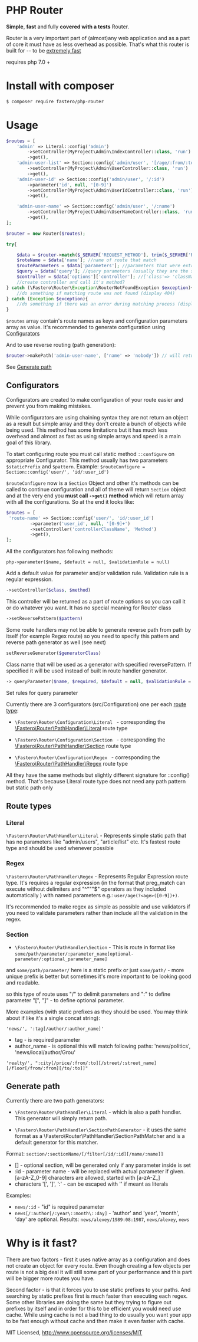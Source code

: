 # PHP Router


**Simple**, **fast** and fully **covered with a tests** Router. 

Router is a very important part of (almost)any web application and as a 
part of core it must have as less overhead as possible. That's what this 
router is built for -- to be [extremely fast](#why-is-it-fast)

requires php 7.0 +
# Install with **composer**

```sh
$ composer require fastero/php-router
```

# Usage
```php
$routes = [
    'admin' => Literal::config('admin')
        ->setController(MyProject\Admin\IndexController::class, 'run')
        ->get(),
    'admin-user-list' => Section::config('admin/user', '[/age/:from/:to][/country/:country]')
        ->setController(MyProject\Admin\UserController::class, 'run')
        ->get(),
    'admin-user-id' => Section::config('admin/user', '/:id')
        ->parameter('id', null, '[0-9]')
        ->setController(MyProject\Admin\UserIdController::class, 'run')
        ->get(),

    'admin-user-name' => Section::config('admin/user', '/:name')
        ->setController(MyProject\Admin\UserNameController::class, 'run')
        ->get(),
];

$router = new Router($routes);

try{

    $data = $router->match($_SERVER['REQUEST_METHOD'], trim($_SERVER['REQUEST_URI'],'/'),$_GET);
    $roteName = $data['name']; //name of route that match
    $routeParameters = $data['parameters']; //parameters that were extracted
    $query = $data['query']; //query parameters (usually they are the same as were passed it a ->match method
    $controller = $data['options']['controller']; //['class'=> 'className', 'method' => 'methodName']
    //create controller and call it's method?
} catch (\Fastero\Router\Exception\RouterNotFoundException $exception){
    //do something if matching route was not found (display 404)
} catch (Exception $exception){
    //do something if there was an error during matching process (display 503 ?)
}
```

```$routes``` array contain's route names as keys and configuration parameters array as value. 
It's recommended to generate configuration using [Configurators](#configurators) 

And to use reverse routing (path generation):
```php
$router->makePath('admin-user-name', ['name' => 'nobody']) // will return string "admin/user/nobody"

```
See [Generate path](#generate-path)

## Configurators
Configurators are created to make configuration of your route easier 
and prevent you from making mistakes. 

While configurators are using chaining syntax they are 
not return an object as a result but simple array and they don't create a bunch
of objects while being used. This method has some limitations 
but it has much less overhead and almost as fast as using simple arrays and 
speed is a main goal of this library.

To start configuring route you must call static method ```::configure``` on 
appropriate Configurator. This method usually has two parameters 
```$staticPrefix``` and ```$pattern```. Example:
```$routeConfigure = Section::config('user/', 'id/:user_id')```

```$routeConfigure``` now is a ```Section``` Object and other it's methods can be called
to continue configuration and all of theme will return ```Section``` object
and at the very end you **must call ```->get()``` method** which will return 
array with all the configurations. So at the end it looks like:
```php
$routes = [
 'route-name' => Section::config('user/', 'id/:user_id')
         ->parameter('user_id', null, '[0-9]+')
         ->setController('controllerClassName', 'Method')
         ->get(),
];
```
All the configurators has following methods:

```
php->parameter($name, $default = null, $validationRule = null)
```
Add a default value for parameter and/or validation rule. Validation rule
is a regular expression.
```php
->setController($class, $method)
```
This controller will be returned as a part of route options so you can
call it or do whatever you want. It has no special meaning for Router class

```php
->setReversePattern($pattern)
```
Some route handlers may not be able to generate reverse 
path from path by itself (for example Regex route) so you need to specify
this pattern and reverse path generator as well (see next)

```php
setReverseGenerator($generatorClass)
```
Class name that will be used as a generator with specified reversePattern. If specified it will be used 
instead of built in route handler generator.

```php
-> queryParameter($name, $required, $default = null, $validationRule = null)
```
Set rules for query parameter


Currently there are 3 configurators (src/Configuration) 
one per each [route type](#route-types):
* ```\Fastero\Router\Configuration\Literal ```
\- corresponding the [\Fastero\Router\PathHandler\Literal](#literal)  route type

* ```\Fastero\Router\Configuration\Section ```
\- corresponding the [\Fastero\Router\PathHandler\Section](#section)  route type

* ```\Fastero\Router\Configuration\Regex ```
 \- corresponding the [\Fastero\Router\PathHandler\Regex](#regex)  route type

All they have the same methods but slightly different signature for ::config() method. That's because
Literal route type does not need any path pattern but static path only

## Route types

### Literal 
```\Fastero\Router\PathHandler\Literal``` - Represents simple static path that has no parameters
like "admin/users", "article/list" etc. It's fastest route type and should be used whenever possible

### Regex 
```\Fastero\Router\PathHandler\Regex``` - Represents Regular Expression route type. It's requires a regular expression 
(in the format that preg_match can execute without delimiters and "^"""$" operators as they included automatically ) 
with named parameters e.g.: ```user/age(?<age>([0-9])+)```.

It's recommended to make regex as simple as possible and use validators 
if you need to validate parameters rather than include all the validation in the regex.

### Section
* ```\Fastero\Router\PathHandler\Section``` - This is route in format like 
```some/path/parameter/:parameter_name[optional-parameter/:optional_parameter_name]```

and ```some/path/parameter/``` here is a static prefix 
or just ```some/path/``` - more unique prefix is better but 
sometimes it's more important to be looking good and readable.

so this type of route uses "/" to delimit parameters and ":" to define parameter
"[", "]" - to define optional parameter. 

More examples (with static prefixes as they should be used. 
You may think about if like it's a single concat string):

```'news/', ':tag[/author/:author_name]' ```
* tag - is required parameter
* author_name - is optional
this will match following paths:
'news/politics', 'news/local/author/Grou'

```'realty/', ":city[/price/:from/:to][/street/:street_name][/floor[/from/:from][/to/:to]]"```
## Generate path
Currently there are two path generators:
* ```\Fastero\Router\PathHandler\Literal``` - which is also a path handler. This generator
will simply return path.

* ```\Fastero\Router\PathHandler\SectionPathGenerator``` - it uses the same 
format as a \Fastero\Router\PathHandler\SectionPathMatcher and is a default
generator for this matcher.

Format:
 ```section/:sectionName/[/filter[/id/:id][/name/:name]]```
 
 * [] - optional section, will be generated only if any parameter inside is set
 * :id - parameter name - will be replaced with actual parameter if given.
 [a-zA-Z_0-9] characters are allowed, started with [a-zA-Z_]
 * characters '[', ']', ':' - can be escaped with '\' if meant as literals
 
Examples:
 * ```news/:id```  - "id" is required parameter
 * ```news[/:author[/:year\::month\::day]```  - 
 'author' and 'year', 'month', 'day' are optional. Results: ```news/alexey/1989:08:1987```, ```news/alexey```, ```news```

# Why is it fast?
There are two factors - first it uses native array as a configuration and 
does not create an object for every route. Even though creating a few objects 
per route is not a big deal it will still some part of your performance and 
this part will be bigger more routes you have.

Second factor - is that it forces you to use static prefixes to your paths. 
And searching by static prefixes first is much faster than executing each regex. 
Some other libraries are doing the same but they trying to figure out prefixes 
by itself and in order for this to be efficient you would need use cache. 
While using cache is not a bad thing to do usually you want your app to be fast
enough without cache and then make it even faster with cache.



MIT Licensed, http://www.opensource.org/licenses/MIT
